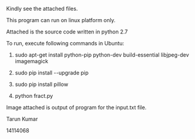 Kindly see the attached files.

This program can run on linux platform only.


Attached is the source code written in python 2.7

To run, execute following commands in Ubuntu:

1. sudo apt-get install python-pip python-dev build-essential libjpeg-dev imagemagick

2. sudo pip install --upgrade pip

3. sudo pip install pillow

4. python fract.py


Image attached is output of program for the input.txt file.



Tarun Kumar

14114068
